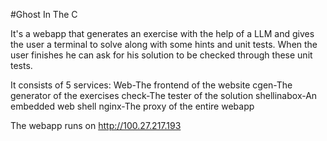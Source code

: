 #Ghost In The C

It's a webapp that generates an exercise with the help of a LLM and gives the user a terminal to solve along with some hints and unit tests. When the user finishes he can ask for his solution to be checked through these unit tests.

It consists of 5 services:
Web-The frontend of the website 
cgen-The generator of the exercises
check-The tester of the solution 
shellinabox-An embedded web shell
nginx-The proxy of the entire webapp

The webapp runs on http://100.27.217.193 
